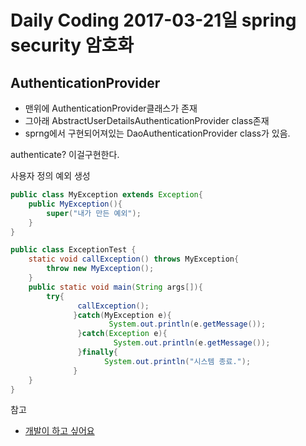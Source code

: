 # Daily Coding 2017-03-21일 spring security 암호화

## AuthenticationProvider
* 맨위에 AuthenticationProvider클래스가 존재
* 그아래 AbstractUserDetailsAuthenticationProvider class존재
* sprng에서 구현되어져있는 DaoAuthenticationProvider class가 있음.


authenticate? 이걸구현한다.


사용자 정의 예외 생성
```java
public class MyException extends Exception{
    public MyException(){
        super("내가 만든 예외");
    }
}

public class ExceptionTest {
    static void callException() throws MyException{
        throw new MyException();
    }
    public static void main(String args[]){
        try{
               callException();
              }catch(MyException e){
                      System.out.println(e.getMessage());
               }catch(Exception e){
                       System.out.println(e.getMessage());
               }finally{
                     System.out.println("시스템 종료.");
              }    
    }
}

```

참고
* [개발이 하고 싶어요](http://hyeonstorage.tistory.com/203)
